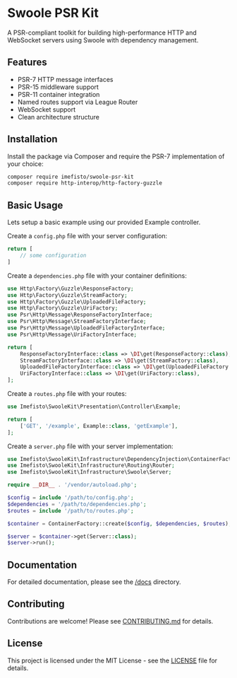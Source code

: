 # Swoole PSR Kit

A PSR-compliant toolkit for building high-performance HTTP and WebSocket servers using Swoole with dependency management.

## Features

- PSR-7 HTTP message interfaces
- PSR-15 middleware support
- PSR-11 container integration
- Named routes support via League Router
- WebSocket support
- Clean architecture structure

## Installation

Install the package via Composer and require the PSR-7 implementation of your choice:

```bash
composer require imefisto/swoole-psr-kit
composer require http-interop/http-factory-guzzle
```

## Basic Usage

Lets setup a basic example using our provided Example controller.

Create a `config.php` file with your server configuration:

```php
return [
    // some configuration
]
```

Create a `dependencies.php` file with your container definitions:

```php
use Http\Factory\Guzzle\ResponseFactory;
use Http\Factory\Guzzle\StreamFactory;
use Http\Factory\Guzzle\UploadedFileFactory;
use Http\Factory\Guzzle\UriFactory;
use Psr\Http\Message\ResponseFactoryInterface;
use Psr\Http\Message\StreamFactoryInterface;
use Psr\Http\Message\UploadedFileFactoryInterface;
use Psr\Http\Message\UriFactoryInterface;

return [
    ResponseFactoryInterface::class => \DI\get(ResponseFactory::class),
    StreamFactoryInterface::class => \DI\get(StreamFactory::class),
    UploadedFileFactoryInterface::class => \DI\get(UploadedFileFactory::class),
    UriFactoryInterface::class => \DI\get(UriFactory::class),
];
```

Create a `routes.php` file with your routes:

```php
use Imefisto\SwooleKit\Presentation\Controller\Example;

return [
    ['GET', '/example', Example::class, 'getExample'],
];
```

Create a `server.php` file with your server implementation:

```php
use Imefisto\SwooleKit\Infrastructure\DependencyInjection\ContainerFactory;
use Imefisto\SwooleKit\Infrastructure\Routing\Router;
use Imefisto\SwooleKit\Infrastructure\Swoole\Server;

require __DIR__ . '/vendor/autoload.php';

$config = include '/path/to/config.php';
$dependencies = '/path/to/dependencies.php';
$routes = include '/path/to/routes.php';

$container = ContainerFactory::create($config, $dependencies, $routes);

$server = $container->get(Server::class);
$server->run();
```

## Documentation

For detailed documentation, please see the [/docs](/docs) directory.

## Contributing

Contributions are welcome! Please see [CONTRIBUTING.md](CONTRIBUTING.md) for details.

## License

This project is licensed under the MIT License - see the [LICENSE](LICENSE) file for details.
